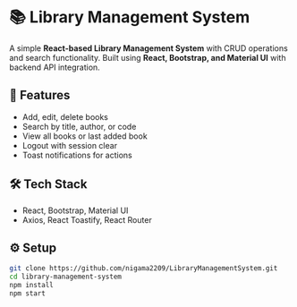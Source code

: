 # 📚 Library Management System

A simple **React-based Library Management System** with CRUD operations and search functionality. Built using **React, Bootstrap, and Material UI** with backend API integration.

## 🚀 Features
- Add, edit, delete books
- Search by title, author, or code
- View all books or last added book
- Logout with session clear
- Toast notifications for actions

## 🛠️ Tech Stack
- React, Bootstrap, Material UI  
- Axios, React Toastify, React Router

## ⚙️ Setup
```bash
git clone https://github.com/nigama2209/LibraryManagementSystem.git
cd library-management-system
npm install
npm start
